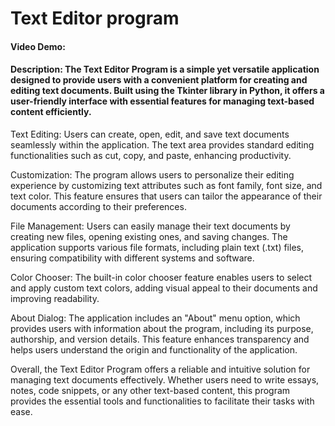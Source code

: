 # Text Editor program
#### Video Demo:  <URL HERE>
#### Description: The Text Editor Program is a simple yet versatile application designed to provide users with a convenient platform for creating and editing text documents. Built using the Tkinter library in Python, it offers a user-friendly interface with essential features for managing text-based content efficiently.

Text Editing: Users can create, open, edit, and save text documents seamlessly within the application. The text area provides standard editing functionalities such as cut, copy, and paste, enhancing productivity.

Customization: The program allows users to personalize their editing experience by customizing text attributes such as font family, font size, and text color. This feature ensures that users can tailor the appearance of their documents according to their preferences.

File Management: Users can easily manage their text documents by creating new files, opening existing ones, and saving changes. The application supports various file formats, including plain text (.txt) files, ensuring compatibility with different systems and software.

Color Chooser: The built-in color chooser feature enables users to select and apply custom text colors, adding visual appeal to their documents and improving readability.

About Dialog: The application includes an "About" menu option, which provides users with information about the program, including its purpose, authorship, and version details. This feature enhances transparency and helps users understand the origin and functionality of the application.

Overall, the Text Editor Program offers a reliable and intuitive solution for managing text documents effectively. Whether users need to write essays, notes, code snippets, or any other text-based content, this program provides the essential tools and functionalities to facilitate their tasks with ease.

